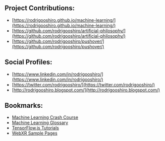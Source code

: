Project Contributions:
---
 - [https://rodrigooshiro.github.io/machine-learning/](https://rodrigooshiro.github.io/machine-learning/)
 - [https://github.com/rodrigooshiro/artificial-philosophy/](https://github.com/rodrigooshiro/artificial-philosophy/)
 - [https://github.com/rodrigooshiro/pushover/](https://github.com/rodrigooshiro/pushover/)

Social Profiles:
---
 - [https://www.linkedin.com/in/rodrigooshiro/](https://www.linkedin.com/in/rodrigooshiro/)
 - [https://twitter.com/rodrigooshiro/](https://twitter.com/rodrigooshiro/)
 - [http://rodrigooshiro.blogspot.com/](http://rodrigooshiro.blogspot.com/)

Bookmarks:
---
 - [Machine Learning Crash Course](https://developers.google.com/machine-learning/crash-course/)
 - [Machine Learning Glossary](https://developers.google.com/machine-learning/glossary/)
 - [TensorFlow.js Tutorials](http://tensorflow.org/js/tutorials/)
 - [WebXR Sample Pages](https://immersive-web.github.io/webxr-samples/)

